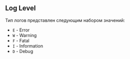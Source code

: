 ﻿## Log Level

Тип логов представлен следующим набором значений:

* `E` - Error
* `W` - Warning
* `F` - Fatal
* `I` - Information
* `D` - Debug
